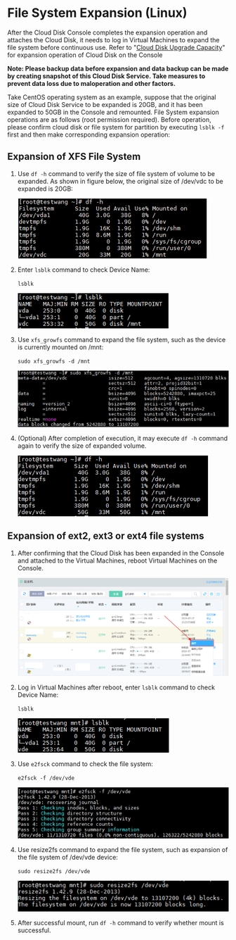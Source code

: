 # File System Expansion (Linux)

After the Cloud Disk Console completes the expansion operation and attaches the Cloud Disk, it needs to log in Virtual Machines to expand the file system before continuous use. Refer to "[Cloud Disk Upgrade Capacity](https://docs.jdcloud.com/en/cloud-disk-service/disk-expand)" for expansion operation of Cloud Disk on the Console

**Note: Please backup data before expansion and data backup can be made by creating snapshot of this Cloud Disk Service. Take measures to prevent data loss due to maloperation and other factors.**

Take CentOS operating system as an example, suppose that the original size of Cloud Disk Service to be expanded is 20GB, and it has been expanded to 50GB in the Console and remounted. File System expansion operations are as follows (root permission required). Before operation, please confirm cloud disk or file system for partition by executing `lsblk -f` first and then make corresponding expansion operation:

## Expansion of XFS File System

1. Use `df -h` command to verify the size of file system of volume to be expanded. As shown in figure below, the original size of /dev/vdc to be expanded is 20GB:

   ![expand_df](../../../../../../image/Elastic-Compute/CloudDisk/cloud-disk/expand-filesystem/expand_df.PNG)

2. Enter `lsblk` command to check Device Name:

   `lsblk`

   ![lsblk](../../../../../../image/Elastic-Compute/CloudDisk/cloud-disk/expand-filesystem/lsblk.PNG)

3. Use `xfs_growfs` command to expand the file system, such as the device is currently mounted on /mnt:

   `sudo xfs_growfs -d /mnt`

   ![growfs](../../../../../../image/Elastic-Compute/CloudDisk/cloud-disk/expand-filesystem/growfs.PNG)

   

4. (Optional) After completion of execution, it may execute `df -h` command again to verify the size of expanded volume.

   ![df_aga](../../../../../../image/Elastic-Compute/CloudDisk/cloud-disk/expand-filesystem/df_aga.PNG)

## Expansion of ext2, ext3 or ext4 file systems

1. After confirming that the Cloud Disk has been expanded in the Console and attached to the Virtual Machines, reboot Virtual Machines on the Console.

   ![vm_restart](../../../../../../image/Elastic-Compute/CloudDisk/cloud-disk/expand-filesystem/vm_restart.png)

2. Log in Virtual Machines after reboot, enter `lsblk` command to check Device Name:

   `lsblk`

   ![lsblk_ext4](../../../../../../image/Elastic-Compute/CloudDisk/cloud-disk/expand-filesystem/lsblk_ext4.PNG)

3. Use `e2fsck` command to check the file system:

   `e2fsck -f /dev/vde`

   ![e2fsck_ext4](../../../../../../image/Elastic-Compute/CloudDisk/cloud-disk/expand-filesystem/e2fsck_ext4.PNG)

4. Use resize2fs command to expand the file system, such as expansion of the file system of /dev/vde device:

   `sudo resize2fs /dev/vde`

   ![resize2fs_ext4](../../../../../../image/Elastic-Compute/CloudDisk/cloud-disk/expand-filesystem/resize2fs_ext4.PNG)

5. After successful mount, run `df -h` command to verify whether mount is successful.


